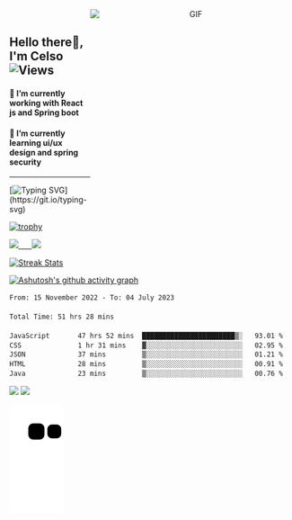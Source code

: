 <div target="_blank" align="center">
  <img align="right" top="500" height="360" width="360" alt="GIF" src="https://user-images.githubusercontent.com/64174170/202542933-bb6f3d82-6a33-4d6c-9e6a-433f477e5ffc.png">
  <br/>
</div>

## Hello there👋, I'm Celso  ![Views](https://komarev.com/ghpvc/?username=CelsoDeCarvalho)


#### 🔭 I’m currently working with React js and Spring boot 
#### 🌱 I’m currently learning ui/ux design and spring security
---

<div id="badges"  align="left">

[![Typing SVG](https://readme-typing-svg.herokuapp.com?color=63CF15&lines=Do+you+want+to+code+with+me?)](https://git.io/typing-svg)
  </div>   
    
  
[![trophy](https://github-profile-trophy.vercel.app/?username=CelsoDeCarvalho&theme=merko&margin-w=10&margin-h=10&column=4)](https://github.com/ryo-ma/github-profile-trophy)  

 <p align="left">
  <a href="https://github.com/CelsoDeCarvalho">
  <img width=55% src="https://github-readme-stats.vercel.app/api?username=CelsoDeCarvalho&show_icons=true&theme=dracula&include_all_commits=true&count_private=true"/>&nbsp;&nbsp;&nbsp;&nbsp;&nbsp;
  <img  width=40% src="https://github-readme-stats.vercel.app/api/top-langs/?username=CelsoDeCarvalho&layout=compact&langs_count=7&theme=dracula"/>
</p>

  <p align="left">
    <a href="https://github.com/CelsoDeCarvalho"><img width=55% alt="Streak Stats" src="https://github-readme-streak-stats.herokuapp.com/?user=CelsoDeCarvalho&theme=dracula"/></a>
   </p>
   
 
[![Ashutosh's github activity graph](https://github-readme-activity-graph.cyclic.app/graph?username=CelsoDeCarvalho&theme=dracula)](https://github.com/ashutosh00710/github-readme-activity-graph)
 
 <!--START_SECTION:waka-->

```txt
From: 15 November 2022 - To: 04 July 2023

Total Time: 51 hrs 28 mins

JavaScript       47 hrs 52 mins  ███████████████████████▒░   93.01 %
CSS              1 hr 31 mins    ▓░░░░░░░░░░░░░░░░░░░░░░░░   02.95 %
JSON             37 mins         ▒░░░░░░░░░░░░░░░░░░░░░░░░   01.21 %
HTML             28 mins         ▒░░░░░░░░░░░░░░░░░░░░░░░░   00.91 %
Java             23 mins         ▒░░░░░░░░░░░░░░░░░░░░░░░░   00.76 %
```

<!--END_SECTION:waka-->

<div> 
  <a href="https://www.youtube.com/channel/UCCJxgXrV3x_lc4Gw5ogynew" target="_blank"><img src="https://img.shields.io/badge/YouTube-FF0000?style=for-the-badge&logo=youtube&logoColor=white" target="_blank"></a>
  <a href="https://www.linkedin.com/in/celso-momade" target="_blank"><img src="https://img.shields.io/badge/-LinkedIn-%230077B5?style=for-the-badge&logo=linkedin&logoColor=white" target="_blank"></a> 
 
</div>
 
  ![Snake animation](https://github.com/CelsoDeCarvalho/CelsoDeCarvalho/blob/output/github-contribution-grid-snake.svg)
